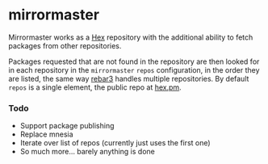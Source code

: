 mirrormaster
=====

Mirrormaster works as a [Hex](https://hex.pm) repository with the additional ability to fetch packages from other repositories.

Packages requested that are not found in the repository are then looked for in each repository in the `mirrormaster` `repos` configuration, in the order they are listed, the same way [rebar3](https://rebar3.org) handles multiple repositories. By default `repos` is a single element, the public repo at [hex.pm](https://hex.pm).

### Todo

* Support package publishing
* Replace mnesia
* Iterate over list of repos (currently just uses the first one)
* So much more... barely anything is done
